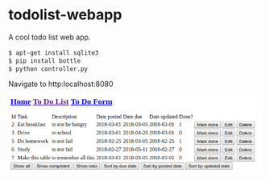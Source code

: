 # todolist-webapp

A cool todo list web app.

```
$ apt-get install sqlite3
$ pip install bottle
$ python controller.py 

```
Navigate to http:localhost:8080

![screenshot](https://raw.githubusercontent.com/aboodmm/todolist-webapp/img/a.png)

